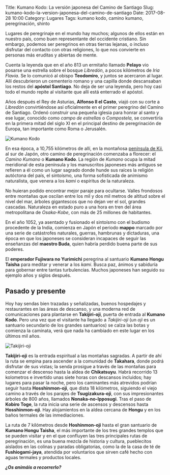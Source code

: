 Title: Kumano Kodo: La versión japonesa del Camino de Santiago
Slug: kumano-kodo-la-version-japonesa-del-camino-de-santiago
Date: 2017-08-28 10:00
Category: Lugares
Tags: kumano kodo, camino kumano, peregrinación, shinto



Lugares de peregrinaje en el mundo hay muchos; algunos de ellos están en nuestro país, como buen representante del occidente cristiano. Sin embargo, podemos ser peregrinos en otras tierras lejanas, o incluso disfrutar del contacto con otras religiones, lo que nos convierte en personas más eruditas y abiertas de mente.

Cuenta la leyenda que en el año 813 un ermitaño llamado **Pelayo** vio posarse una estrella sobre el bosque *Libredón*, a pocos kilómetros de *Iria Flavia*. Se lo comunicó al obispo **Teodomiro**, y juntos se acercaron al lugar. Allí descubrieron un cementerio romano y una capilla donde descansaban los restos del **apóstol Santiago**. No deja de ser una leyenda, pero hoy casi todo el mundo repite al visitante que allí está enterrado el apóstol.

Años después el Rey de Asturias, **Alfonso II el Casto**, viajó con su corte a *Libredón* convirtiéndose así oficialmente en el primer peregrino del Camino de Santiago. Ordenó construir una pequeña iglesia para honrar al santo y ese lugar, conocido como *campo de estrellas* o *Compostela*, se convertiría en la primera mitad del siglo XI en el principal destino de peregrinación de Europa, tan importante como Roma o Jerusalén.

![Kumano Kodo]({filename}/images/kumano-kodo.jpg)

En esa época, a 10,755 kilómetros de allí, en la montañosa [península de Kii](https://es.wikipedia.org/wiki/Pen%C3%ADnsula_de_Kii), al sur de Japón, otro camino de peregrinación comenzaba a florecer: el *Camino Kumano* o **Kumano Kodo**. La región de *Kumano* ocupa la mitad meridional de esta península y los manuscritos japoneses más antiguos se refieren a él como un lugar sagrado donde hunde sus raíces la religión autóctona del país, el sintoísmo, una forma sofisticada de animismo naturalista, que venera a los *kami* o espíritus de la naturaleza.

No huieran podido encontrar mejor paraje para ocultarse. Valles frondosos entre montañas que oscilan entre los mil y dos mil metros de altitud sobre el nivel del mar, árboles gigantescos que no dejan ver el sol, grandes cascadas. Naturaleza en estado puro a una hora en tren del área metropolitana de *Osaka-Kobe*, con más de 25 millones de habitantes.

En el año 1052, ya asentado y fusionado el sintoísmo con el budismo procedente de la India, comienza en Japón el periodo **mappo** marcado por una serie de catástrofes naturales, guerras, hambrunas y dictaduras, una época en que los japoneses se consideran incapaces de seguir las enseñanzas del **maestro Buda**, quien habría perdido buena parte de sus poderes.

El **emperador Fujiwara no Yurimichi** peregrina al santuario **Kumano Hongu Taisha** para meditar y venerar a los *kami*. Busca paz, ánimos y sabiduría para gobernar entre tantas turbulencias. Muchos japoneses han seguido su ejemplo años y siglos después.

## Pasado y presente

Hoy hay sendas bien trazadas y señalizadas, buenos hospedajes y restaurantes en las áreas de descanso, y una moderna red de comunicaciones para plantarse en **Takijiri-oji**, puerta de entrada al **Kumano Kodo**. Pero una vez que el visitante ha llegado a *Takijiri-oji* (un *oji* es un santuario secundario de los grandes santuarios) se calza las botas y comienza la caminata, verá que nada ha cambiado en este lugar en los últimos mil años.

![Takijiri-oji]({filename}/images/takijiri-oji.jpg)

**Takijiri-oji** es la entrada espiritual a las montañas sagradas. A partir de ahí la ruta se empina para ascender a la comunidad de **Takahara**, donde podrá disfrutar de sus vistas; la senda prosigue a través de las montañas para comenzar el descenso hasta la aldea de **Chikatsuyu**. Habrá recorrido 13 kolometros e invertido unas siete horas con descansos incluidos; hay lugares para pasar la noche, pero los caminantes más atrevidos podrían seguir hasta **Hosshinmon-oji**, que dista 18 kilómetros, siguiendo el viejo camino a través de los parajes de **Tsugizakura-oji**, con sus impresionantes árboles de 800 años, llamados **Nonaka-no-Ipposugi**. Tras el paso de **Kobiro Toge**, la ruta inicia una serie de ascensos y descensos hasta **Hosshinmon-oji**. Hay alojamientos en la aldea cercana de **Hongu** y en los baños termales de las inmediaciones.

La ruta de 7 kilómetros desde **Hoshinmon-oji** hasta el gran santuario de **Kumano Hongu Taisha**, el más importante de los tres grandes templos que se pueden visitar y en el que confluyen las tres principales rutas de peregrinación, es una buena mezcla de historia y cultura, pueblecitos aislados en las colinas y paradas obligatorias, como la de la casa de té de **Fushiogami-jaya**, atendida por voluntarios que sirven café hecho con aguas termales y productos locales.

***¿Os animáis a recorrerlo?***

